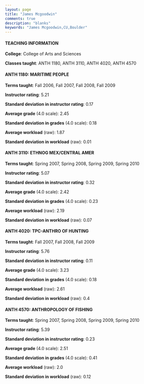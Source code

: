 ```yaml
---
layout: page
title: "James Mcgoodwin" 
comments: true
description: "blanks"
keywords: "James Mcgoodwin,CU,Boulder"
---
```

<head>
<script src="https://ajax.googleapis.com/ajax/libs/jquery/2.1.3/jquery.min.js"></script>
<script src="https://dl.dropboxusercontent.com/s/pc42nxpaw1ea4o9/highcharts.js?dl=0"></script>
<!-- <script src="../assets/js/highcharts.js"></script> -->
<style type="text/css">@font-face {
	font-family: "Bebas Neue";
	src: url(https://www.filehosting.org/file/details/544349/BebasNeue Regular.otf) format("opentype");
	}
	h1.Bebas { 
		font-family: "Bebas Neue", Verdana, Tahoma;
	}
</style>
</head>
	   
#### TEACHING INFORMATION

**College**: College of Arts and Sciences

**Classes taught**: ANTH 1180, ANTH 3110, ANTH 4020, ANTH 4570

#### ANTH 1180: MARITIME PEOPLE

**Terms taught**: Fall 2006, Fall 2007, Fall 2008, Fall 2009

**Instructor rating**: 5.21

**Standard deviation in instructor rating**: 0.17

**Average grade** (4.0 scale): 2.45

**Standard deviation in grades** (4.0 scale): 0.18

**Average workload** (raw): 1.87

**Standard deviation in workload** (raw): 0.01

#### ANTH 3110: ETHNOG MEX/CENTRAL AMER

**Terms taught**: Spring 2007, Spring 2008, Spring 2009, Spring 2010

**Instructor rating**: 5.07

**Standard deviation in instructor rating**: 0.32

**Average grade** (4.0 scale): 2.42

**Standard deviation in grades** (4.0 scale): 0.23

**Average workload** (raw): 2.19

**Standard deviation in workload** (raw): 0.07

#### ANTH 4020: TPC-ANTHRO OF HUNTING

**Terms taught**: Fall 2007, Fall 2008, Fall 2009

**Instructor rating**: 5.76

**Standard deviation in instructor rating**: 0.11

**Average grade** (4.0 scale): 3.23

**Standard deviation in grades** (4.0 scale): 0.18

**Average workload** (raw): 2.61

**Standard deviation in workload** (raw): 0.4

#### ANTH 4570: ANTHROPOLOGY OF FISHING

**Terms taught**: Spring 2007, Spring 2008, Spring 2009, Spring 2010

**Instructor rating**: 5.39

**Standard deviation in instructor rating**: 0.23

**Average grade** (4.0 scale): 2.51

**Standard deviation in grades** (4.0 scale): 0.41

**Average workload** (raw): 2.0

**Standard deviation in workload** (raw): 0.12

